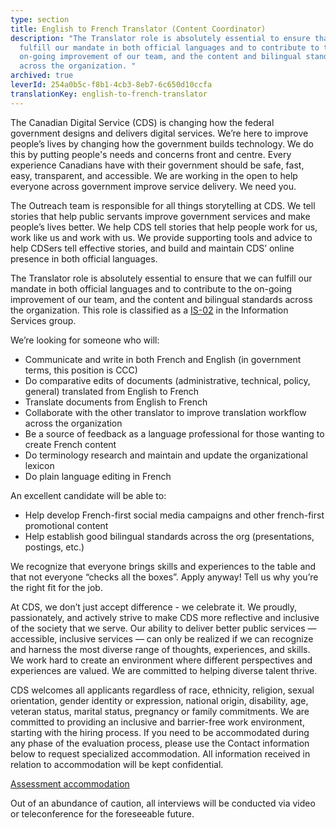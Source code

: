 ```yaml
---
type: section
title: English to French Translator (Content Coordinator)
description: "The Translator role is absolutely essential to ensure that we can
  fulfill our mandate in both official languages and to contribute to the
  on-going improvement of our team, and the content and bilingual standards
  across the organization. "
archived: true
leverId: 254a0b5c-f8b1-4cb3-8eb7-6c650d10ccfa
translationKey: english-to-french-translator
---
```

The Canadian Digital Service (CDS) is changing how the federal government designs and delivers digital services. We’re here to improve people’s lives by changing how the government builds technology. We do this by putting people's needs and concerns front and centre. Every experience Canadians have with their government should be safe, fast, easy, transparent, and accessible. We are working in the open to help everyone across government improve service delivery. We need you.

The Outreach team is responsible for all things storytelling at CDS. We tell stories that help public servants improve government services and make people’s lives better. We help CDS tell stories that help people work for us, work like us and work with us. We provide supporting tools and advice to help CDSers tell effective stories, and build and maintain CDS’ online presence in both official languages.

The Translator role is absolutely essential to ensure that we can fulfill our mandate in both official languages and to contribute to the on-going improvement of our team, and the content and bilingual standards across the organization. This role is classified as a [IS-02](https://www.tbs-sct.gc.ca/agreements-conventions/view-visualiser-eng.aspx?id=15#toc993929944) in the Information Services group.

We’re looking for someone who will:

* Communicate and write in both French and English (in government terms, this position is CCC)
* Do comparative edits of documents (administrative, technical, policy, general) translated from English to French
* Translate documents from English to French
* Collaborate with the other translator to improve translation workflow across the organization
* Be a source of feedback as a language professional for those wanting to create French content
* Do terminology research and maintain and update the organizational lexicon
* Do plain language editing in French

An excellent candidate will be able to:

* Help develop French-first social media campaigns and other french-first promotional content
* Help establish good bilingual standards across the org (presentations, postings, etc.)

We recognize that everyone brings skills and experiences to the table and that not everyone “checks all the boxes”. Apply anyway! Tell us why you’re the right fit for the job.

At CDS, we don’t just accept difference - we celebrate it. We proudly, passionately, and actively strive to make CDS more reflective and inclusive of the society that we serve. Our ability to deliver better public services — accessible, inclusive services — can only be realized if we can recognize and harness the most diverse range of thoughts, experiences, and skills. We work hard to create an environment where different perspectives and experiences are valued. We are committed to helping diverse talent thrive.

CDS welcomes all applicants regardless of race, ethnicity, religion, sexual orientation, gender identity or expression, national origin, disability, age, veteran status, marital status, pregnancy or family commitments. We are committed to providing an inclusive and barrier-free work environment, starting with the hiring process. If you need to be accommodated during any phase of the evaluation process, please use the Contact information below to request specialized accommodation. All information received in relation to accommodation will be kept confidential.

[Assessment accommodation](https://www.canada.ca/en/public-service-commission/services/assessment-accommodation-page.html)

Out of an abundance of caution, all interviews will be conducted via video or teleconference for the foreseeable future.
